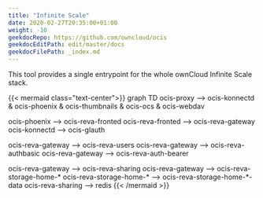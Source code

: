 ```yaml
---
title: "Infinite Scale"
date: 2020-02-27T20:35:00+01:00
weight: -10
geekdocRepo: https://github.com/owncloud/ocis
geekdocEditPath: edit/master/docs
geekdocFilePath: _index.md
---
```


This tool provides a single entrypoint for the whole ownCloud Infinite Scale stack.

{{< mermaid class="text-center">}}
graph TD
ocis-proxy -->
    ocis-konnectd & ocis-phoenix & ocis-thumbnails & ocis-ocs & ocis-webdav

ocis-phoenix --> ocis-reva-fronted
ocis-reva-fronted --> ocis-reva-gateway
ocis-konnectd --> ocis-glauth


ocis-reva-gateway --> ocis-reva-users
ocis-reva-gateway --> ocis-reva-authbasic
ocis-reva-gateway --> ocis-reva-auth-bearer

ocis-reva-gateway --> ocis-reva-sharing
ocis-reva-gateway --> ocis-reva-storage-home-*
ocis-reva-storage-home-* --> ocis-reva-storage-home-*-data
ocis-reva-sharing --> redis
{{< /mermaid >}}
